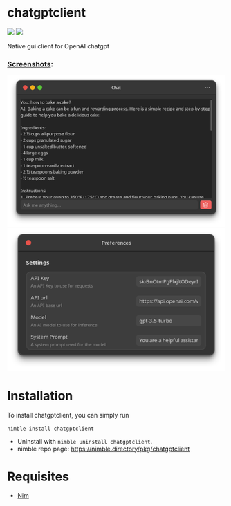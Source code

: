 # chatgptclient

![](https://img.shields.io/github/languages/top/jaredmontoya/chatgptclient?style=flat)
![](https://img.shields.io/github/languages/code-size/jaredmontoya/chatgptclient?style=flat)

Native gui client for OpenAI chatgpt

### **[Screenshots](.github/images)**:
![Alt text](.github/images/chat.png "chat")
![Alt text](.github/images/preferences.png "preferences")

# Installation
To install chatgptclient, you can simply run
```
nimble install chatgptclient
```
- Uninstall with `nimble uninstall chatgptclient`.
- nimble repo page: https://nimble.directory/pkg/chatgptclient

# Requisites

- [Nim](https://nim-lang.org)

